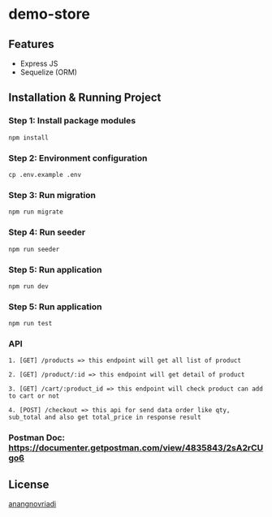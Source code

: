 # demo-store

## Features
- Express JS
- Sequelize (ORM)

## Installation & Running Project

### Step 1: Install package modules
        
    npm install

### Step 2: Environment configuration
        
    cp .env.example .env

### Step 3: Run migration
        
    npm run migrate

### Step 4: Run seeder
        
    npm run seeder

### Step 5: Run application
    
    npm run dev

### Step 5: Run application
    
    npm run test

### API
    
    1. [GET] /products => this endpoint will get all list of product
   
    2. [GET] /product/:id => this endpoint will get detail of product
   
    3. [GET] /cart/:product_id => this endpoint will check product can add to cart or not
   
    4. [POST] /checkout => this api for send data order like qty, sub_total and also get total_price in response result

### Postman Doc: https://documenter.getpostman.com/view/4835843/2sA2rCUgo6

## License

[anangnovriadi](https://github.com/anangnovriadi)